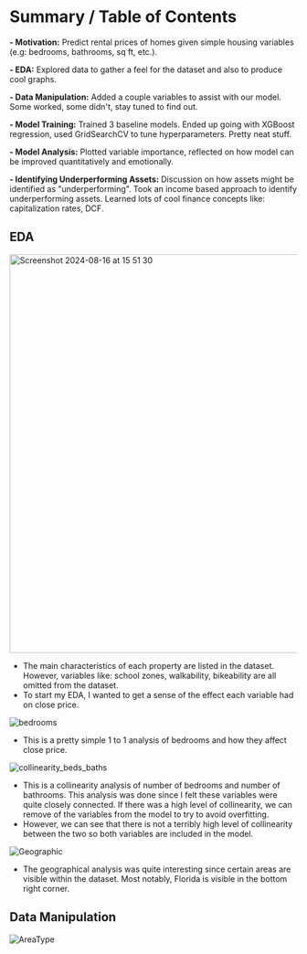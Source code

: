 # Summary / Table of Contents
**- Motivation:** Predict rental prices of homes given simple housing variables (e.g: bedrooms, bathrooms, sq ft, etc.).

**- EDA:** Explored data to gather a feel for the dataset and also to produce cool graphs. 

**- Data Manipulation:** Added a couple variables to assist with our model. Some worked, some didn't, stay tuned to find out. 

**- Model Training:** Trained 3 baseline models. Ended up going with XGBoost regression, used GridSearchCV to tune hyperparameters. Pretty neat stuff.

**- Model Analysis:** Plotted variable importance, reflected on how model can be improved quantitatively and emotionally.

**- Identifying Underperforming Assets:** Discussion on how assets might be identified as "underperforming". Took an income based approach to identify underperforming assets. Learned lots of cool finance concepts like: capitalization rates, DCF. 



## EDA 

<img width="698" alt="Screenshot 2024-08-16 at 15 51 30" src="https://github.com/user-attachments/assets/6b194731-5cb9-48f6-bcf0-70b14741a440">

- The main characteristics of each property are listed in the dataset. However, variables like: school zones, walkability, bikeability are all omitted from the dataset.
- To start my EDA, I wanted to get a sense of the effect each variable had on close price. 

![bedrooms](https://github.com/user-attachments/assets/739ec0f0-671f-473c-afc2-647a11169f1e)

- This is a pretty simple 1 to 1 analysis of bedrooms and how they affect close price. 

![collinearity_beds_baths](https://github.com/user-attachments/assets/5ce43e98-0518-4ed0-8845-670227f11941)

- This is a collinearity analysis of number of bedrooms and number of bathrooms. This analysis was done since I felt these variables were quite closely connected. If there was a high level of collinearity, we can remove of the variables from the model to try to avoid overfitting.
- However, we can see that there is not a terribly high level of collinearity between the two so both variables are included in the model. 

![Geographic](https://github.com/user-attachments/assets/9cb07484-361a-40c1-acee-62806fd40b44)

- The geographical analysis was quite interesting since certain areas are visible within the dataset. Most notably, Florida is visible in the bottom right corner.

## Data Manipulation



![AreaType](https://github.com/user-attachments/assets/59f48dc9-922a-43f2-a2de-58e02b8ddaeb)

